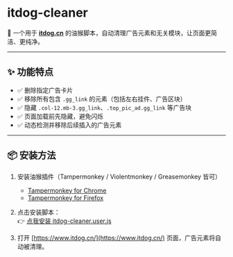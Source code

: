 # itdog-cleaner

🚀 一个用于 **[itdog.cn](https://www.itdog.cn/)** 的油猴脚本，自动清理广告元素和无关模块，让页面更简洁、更纯净。  

---

## ✨ 功能特点
- ✅ 删除指定广告卡片  
- ✅ 移除所有包含 `.gg_link` 的元素（包括左右挂件、广告区块）  
- ✅ 隐藏 `.col-12.mb-3.gg_link`、`.top_pic_ad.gg_link` 等广告块  
- ✅ 页面加载前先隐藏，避免闪烁  
- ✅ 动态检测并移除后续插入的广告元素  

---

## 📦 安装方法
1. 安装油猴插件（Tampermonkey / Violentmonkey / Greasemonkey 皆可）  
   - [Tampermonkey for Chrome](https://chrome.google.com/webstore/detail/tampermonkey/dhdgffkkebhmkfjojejmpbldmpobfkfo)  
   - [Tampermonkey for Firefox](https://addons.mozilla.org/firefox/addon/tampermonkey/)  

2. 点击安装脚本：  
   👉 [点我安装 itdog-cleaner.user.js](https://github.com/ITDOGX/itdog-adblock/raw/main/itdog-cleaner.user.js)  

3. 打开 [https://www.itdog.cn/](https://www.itdog.cn/) 页面，广告元素将自动被清理。  
